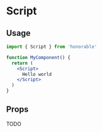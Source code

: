 # Script

## Usage

```jsx
import { Script } from 'honorable'

function MyComponent() {
  return (
    <Script>
      Hello world
    </Script>
  )
}
```

## Props

TODO
